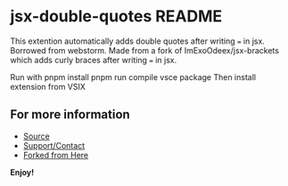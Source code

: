 # jsx-double-quotes README

This extention automatically adds double quotes after writing `=` in jsx. Borrowed from webstorm. Made from a fork of ImExoOdeex/jsx-brackets which adds curly braces after writing `=` in jsx.

Run with
  pnpm install
  pnpm run compile
  vsce package
Then install extension from VSIX

## For more information

-   [Source](https://github.com/InfnityBowman/jsx-double-quotes)
-   [Support/Contact](jacobamaynard@proton.me)
-   [Forked from Here](https://github.com/ImExoOdeex/jsx-brackets)

**Enjoy!**
